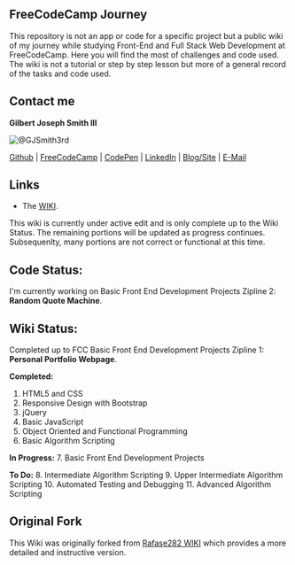 ## FreeCodeCamp Journey
This repository is not an app or code for a specific project but a public wiki of my journey while studying Front-End and Full Stack Web Development at FreeCodeCamp. Here you will find the most of challenges and code used. The wiki is not a tutorial or step by step lesson but more of a general record of the tasks and code used.

## Contact me
**Gilbert Joseph Smith III**

![@GJSmith3rd](https://avatars0.githubusercontent.com/gjsmith3rd?&s=128)

[Github](https://github.com/GJSmith3rd) | [FreeCodeCamp](http://www.freecodecamp.com/GJSmith3rd) |  [CodePen](http://codepen.io/GJSmith3rd/) | [LinkedIn](https://www.linkedin.com/in/GJSmith3rd) | [Blog/Site](gjsmith3rd.github.io) | [E-Mail](mailto:contact@mobileCreature.com)

## Links
- The [WIKI](https://github.com/GJSmith3rd/FreeCodeCamp-Wiki/wiki).

This wiki is currently under active edit and is only complete up to the Wiki Status.  The remaining portions will be updated as progress continues.  Subsequenlty, many portions are not correct or functional at this time.

## Code Status:
I'm currently working on Basic Front End Development Projects Zipline 2: **Random Quote Machine**.

## Wiki Status:
Completed up to FCC Basic Front End Development Projects Zipline 1: **Personal Portfolio Webpage**.

**Completed:**
1. HTML5 and CSS
2. Responsive Design with Bootstrap
3. jQuery
4. Basic JavaScript
5. Object Oriented and Functional Programming
6. Basic Algorithm Scripting

**In Progress:**
7. Basic Front End Development Projects

**To Do:**
8. Intermediate Algorithm Scripting
9. Upper Intermediate Algorithm Scripting
10. Automated Testing and Debugging
11. Advanced Algorithm Scripting

## Original Fork
This Wiki was originally forked from [Rafase282 WIKI](https://github.com/Rafase282/My-FreeCodeCamp-Code) which provides a more detailed and instructive version.